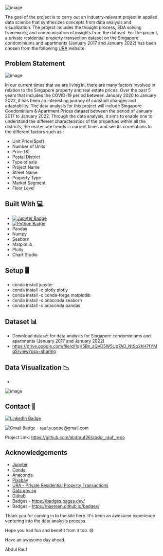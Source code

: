 ![image](https://user-images.githubusercontent.com/96287600/156367866-8eb835b7-dedf-4392-a00b-3e1f43dda3ed.png)

The goal of the project is to carry out an industry-relevant project in applied data science that synthesizes concepts from data analysis and visualization. The project includes the thought process, EDA solving framework, and communication of insights from the dataset. For the project, a private residential property transaction dataset on the Singapore condominiums and apartments (January 2017 and January 2022) has been chosen from the following [URA](https://www.ura.gov.sg/realEstateIIWeb/transaction/search.action) website. 

## Problem Statement

![image](https://cdn.pixabay.com/photo/2013/12/16/17/13/singapore-229387_1280.jpg)

In our current times that we are living in, there are many factors involved in relation to the Singapore property and real estate prices.
Over the past 5 years that includes the COVID-19 period between January 2020 to January 2022, it has been an interesting journey of constant changes and adaptability.
The data analysis for this project will include Singapore Condominium & Apartment Prices dataset between the period of January 2017 to January 2022. Through the data analysis, it aims to enable one to understand the different characteristics of the properties within all the districts, the real estate trends in current times and see its correlations to the different factors such as :

- Unit Price($psf)
- Number of Units
- Price ($)
- Postal District
- Type of sale
- Project Name
- Street Name
- Property Type
- Market Segment
- Floor Level


## Built With 💻

- [![Jupyter Badge](https://img.shields.io/badge/Jupyter-F37626?logo=jupyter&logoColor=fff&style=flat)](https://jupyter.org/try)
- [![Python Badge](https://img.shields.io/badge/Python-3776AB?logo=python&logoColor=fff&style=flat)](https://www.python.org/)
- Pandas
- Numpy
- Seaborn
- Matplotlib
- Plotly
- Chart Studio


## Setup 🖥️
- conda install jupyter
- conda install -c plotly plotly
- conda install -c conda-forge matplotlib
- conda install -c anaconda seaborn
- conda install -c anaconda pandas

## Dataset 📊

- Download dataset for data analysis for Singapore condominiums and apartments (January 2017 and January 2022)
- https://drive.google.com/file/d/1qK5Bn_zQvD5W5Up7AD_NtSo2hH7fYMqS/view?usp=sharing

## Data Visualization 📉
-

![image](https://cdn.pixabay.com/photo/2014/03/15/16/34/construction-287876_1280.jpg)

## Contact 📧

[![LinkedIn Badge](https://img.shields.io/badge/LinkedIn-0A66C2?logo=linkedin&logoColor=fff&style=flat-square)](https://www.linkedin.com/in/abdrauf26/)

![Gmail Badge](https://img.shields.io/badge/Gmail-EA4335?logo=gmail&logoColor=fff&style=flat) - rauf.yusope@gmail.com

Project Link:  https://github.com/abdrauf26/abdul_rauf_repo

## Acknowledgements

- [Jupyter](https://jupyter.org/)
- [Conda](https://docs.conda.io/en/latest/)
- [Anaconda](https://anaconda.org/)
- [Pixabay](https://pixabay.com/)
- [URA - Private Residential Property Transactions](https://www.ura.gov.sg/realEstateIIWeb/transaction/search.action)
- [Data.gov.sg](https://data.gov.sg/)
- [Github](https://github.com/)
- Badges - https://badges.pages.dev/
- Badges - https://naereen.github.io/badges/


Thank you for coming in to the site here. It's been an awesome experience venturing into the data analysis process. 

Hope you had fun and benefit from it too. 😄 

Have an awesome day ahead. 

Abdul Rauf 




